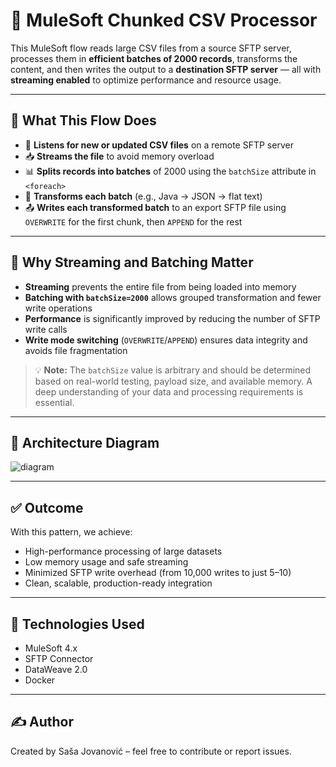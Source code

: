 # 🐴 MuleSoft Chunked CSV Processor

This MuleSoft flow reads large CSV files from a source SFTP server, processes them in **efficient batches of 2000 records**, transforms the content, and then writes the output to a **destination SFTP server** — all with **streaming enabled** to optimize performance and resource usage.

---

## 📌 What This Flow Does

- 🔁 **Listens for new or updated CSV files** on a remote SFTP server
- 📥 **Streams the file** to avoid memory overload
- 📊 **Splits records into batches** of 2000 using the `batchSize` attribute in `<foreach>`
- 🔄 **Transforms each batch** (e.g., Java → JSON → flat text)
- 📤 **Writes each transformed batch** to an export SFTP file using `OVERWRITE` for the first chunk, then `APPEND` for the rest

---

## 🧠 Why Streaming and Batching Matter

- **Streaming** prevents the entire file from being loaded into memory
- **Batching with `batchSize=2000`** allows grouped transformation and fewer write operations
- **Performance** is significantly improved by reducing the number of SFTP write calls
- **Write mode switching** (`OVERWRITE`/`APPEND`) ensures data integrity and avoids file fragmentation

> 💡 **Note:** The `batchSize` value is arbitrary and should be determined based on real-world testing, payload size, and available memory. A deep understanding of your data and processing requirements is essential.

---

## 🧩 Architecture Diagram

![diagram](https://github.com/user-attachments/assets/46e83781-1009-49b6-9850-2fa867e37515)


---

## ✅ Outcome

With this pattern, we achieve:

- High-performance processing of large datasets
- Low memory usage and safe streaming
- Minimized SFTP write overhead (from 10,000 writes to just 5–10)
- Clean, scalable, production-ready integration

---

## 📁 Technologies Used

- MuleSoft 4.x
- SFTP Connector
- DataWeave 2.0
- Docker

---

## ✍️ Author

Created by Saša Jovanović – feel free to contribute or report issues.

